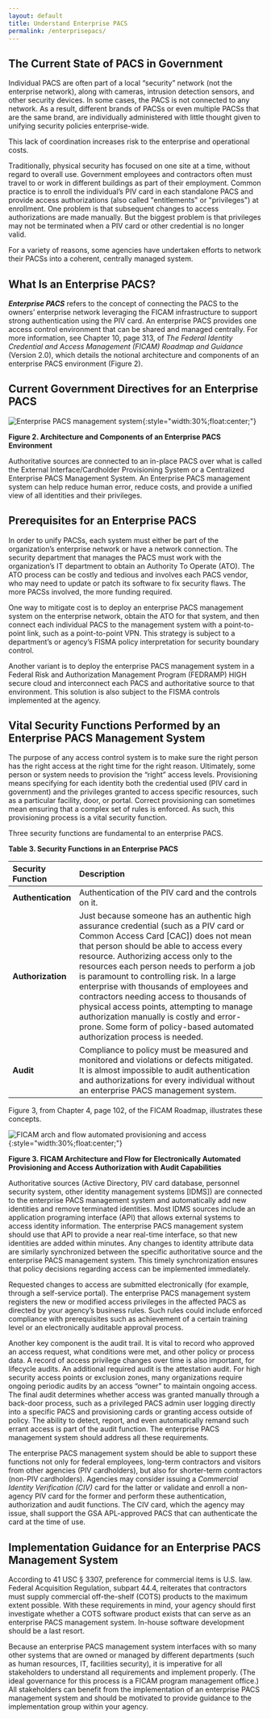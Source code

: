 ```yaml
---
layout: default
title: Understand Enterprise PACS
permalink: /enterprisepacs/
---
```


<!--Original title:  Understanding Enterprise PACS and Security Functions-->
## The Current State of PACS in Government

Individual PACS are often part of a local “security” network (not the enterprise network), along with cameras, intrusion detection sensors, and other security devices.  In some cases, the PACS is not connected to any network.  As a result, different brands of PACSs or even multiple PACSs that are the same brand, are individually administered with little thought given to unifying security policies enterprise-wide.

This lack of coordination increases risk to the enterprise and operational costs. 

Traditionally, physical security has focused on one site at a time, without regard to overall use.  Government employees and contractors often must travel to or work in different buildings as part of their employment.  Common practice is to enroll the individual’s PIV card in each standalone PACS and provide access authorizations (also called "entitlements" or "privileges") at enrollment.  One problem is that subsequent changes to access authorizations are made manually.  But the biggest problem is that privileges may not be terminated when a PIV card or other credential is no longer valid.

For a variety of reasons, some agencies have undertaken efforts to network their PACSs into a coherent, centrally managed system.  

## What Is an Enterprise PACS?

**_Enterprise PACS_** refers to the concept of connecting the PACS to the owners’ enterprise network leveraging the FICAM infrastructure to support strong authentication using the PIV card.  An enterprise PACS provides one access control environment that can be shared and managed centrally. For more information, see Chapter 10, page 313, of _The Federal Identity Credential and Access Management (FICAM) Roadmap and Guidance_ (Version 2.0), which details the notional architecture and components of an enterprise PACS environment (Figure 2).

## Current Government Directives for an Enterprise PACS

![Enterprise PACS management system](../img/enterprise_mgmt_system.png){:style="width:30%;float:center;"}

**Figure 2. Architecture and Components of an Enterprise PACS Environment**

Authoritative sources are connected to an in-place PACS over what is called the External Interface/Cardholder Provisioning System or a Centralized Enterprise PACS Management System.  An Enterprise PACS management system can help reduce human error, reduce costs, and provide a unified view of all identities and their privileges.

## Prerequisites for an Enterprise PACS

In order to unify PACSs, each system must either be part of the organization’s enterprise network or have a network connection.  The security department that manages the PACS must work with the organization’s IT department to obtain an Authority To Operate (ATO).  The ATO process can be costly and tedious and involves each PACS vendor, who may need to update or patch its software to fix security flaws.  The more PACSs involved, the more funding required.

One way to mitigate cost is to deploy an enterprise PACS management system on the enterprise network, obtain the ATO for that system, and then connect each individual PACS to the management system with a point-to-point link, such as a point-to-point VPN.  This strategy is subject to a department’s or agency’s FISMA policy interpretation for security boundary control.

Another variant is to deploy the enterprise PACS management system in a Federal Risk and Authorization Management Program (FEDRAMP) HIGH secure cloud and interconnect each PACS and authoritative source to that environment.  This solution is also subject to the FISMA controls implemented at the agency. 

## Vital Security Functions Performed by an Enterprise PACS Management System

The purpose of any access control system is to make sure the right person has the right access at the right time for the right reason.  Ultimately, some person or system needs to provision the “right” access levels.  Provisioning means specifying for each identity both the credential used (PIV card in government) and the privileges granted to access specific resources, such as a particular facility, door, or portal.  Correct provisioning can sometimes mean ensuring that a complex set of rules is enforced.  As such, this provisioning process is a vital security function.

Three security functions are fundamental to an enterprise PACS.

**Table 3. Security Functions in an Enterprise PACS**

| **Security<br>Function** | **Description**      |
| :----------- | :-------------------------------     |
| **Authentication**  |  Authentication of the PIV card and the controls on it. |  
| **Authorization**  | Just because someone has an authentic high assurance credential (such as a PIV card or Common Access Card [CAC]) does not mean that person should be able to access every resource.  Authorizing access only to the resources each person needs to perform a job is paramount to controlling risk.  In a large enterprise with thousands of employees and contractors needing access to thousands of physical access points, attempting to manage authorization manually is costly and error-prone.  Some form of policy-based automated authorization process is needed. |  
| **Audit**   | Compliance to policy must be measured and monitored and violations or defects mitigated.  It is almost impossible to audit authentication and authorizations for every individual without an enterprise PACS management system. |<br> 

Figure 3, from Chapter 4, page 102, of the FICAM Roadmap, illustrates these concepts.

![FICAM arch and flow automated provisioning and access](../img/arch_flow_provision_access.png){:style="width:30%;float:center;"}

**Figure 3. FICAM Architecture and Flow for Electronically Automated Provisioning and Access Authorization with Audit Capabilities** 

Authoritative sources (Active Directory, PIV card database, personnel security system, other identity management systems [IDMS]) are connected to the enterprise PACS management system and automatically add new identities and remove terminated identities.  Most IDMS sources include an application programing interface (API) that allows external systems to access identity information.  The enterprise PACS management system should use that API to provide a near real-time interface, so that new identities are added within minutes.  Any changes to identity attribute data are similarly synchronized between the specific authoritative source and the enterprise PACS management system. This timely synchronization ensures that policy decisions regarding access can be implemented immediately.

Requested changes to access are submitted electronically (for example, through a self-service portal). The enterprise PACS management system registers the new or modified access privileges in the affected PACS as directed by your agency’s business rules.  Such rules could include enforced compliance with prerequisites such as achievement of a certain training level or an electronically auditable approval process.

Another key component is the audit trail.  It is vital to record who approved an access request, what conditions were met, and other policy or process data.  A record of access privilege changes over time is also important, for lifecycle audits.  An additional required audit is the attestation audit.  For high security access points or exclusion zones, many organizations require ongoing periodic audits by an access “owner” to maintain ongoing access.  The final audit determines whether access was granted manually through a back-door process, such as a privileged PACS admin user logging directly into a specific PACS and provisioning cards or granting access outside of policy.  The ability to detect, report, and even automatically remand such errant access is part of the audit function.  The enterprise PACS management system should address all these requirements.

The enterprise PACS management system should be able to support these functions not only for federal employees, long-term contractors and visitors from other agencies (PIV cardholders), but also for shorter-term contractors (non-PIV cardholders).  Agencies may consider issuing a _Commercial Identity Verification (CIV)_ card for the latter or validate and enroll a non-agency PIV card for the former and perform these authentication, authorization and audit functions.  The CIV card, which the agency may issue, shall support the GSA APL-approved PACS that can authenticate the card at the time of use.

## Implementation Guidance for an Enterprise PACS Management System

According to 41 USC &sect; 3307, preference for commercial items is U.S. law. <!--Need exact citation for 44 C.F.R.-->Federal Acquisition Regulation, subpart 44.4, reiterates that contractors must supply commercial off-the-shelf (COTS) products to the maximum extent possible. With these requirements in mind, your agency should first investigate whether a COTS software product exists that can serve as an enterprise PACS management system.  In-house software development should be a last resort.

Because an enterprise PACS management system interfaces with so many other systems that are owned or managed by different departments (such as human resources, IT, facilities security), it is imperative for all stakeholders to understand all requirements and implement properly. (The ideal governance for this process is a FICAM program management office.)  All stakeholders can benefit from the implementation of an enterprise PACS management system and should be motivated to provide guidance to the implementation group within your agency.  
